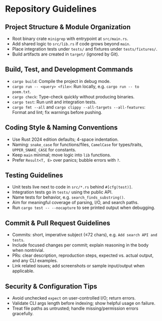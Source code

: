 # Repository Guidelines

## Project Structure & Module Organization
- Root binary crate `minigrep` with entrypoint at `src/main.rs`.
- Add shared logic to `src/lib.rs` if code grows beyond `main`.
- Place integration tests under `tests/` and fixtures under `tests/fixtures/`.
- Build artifacts are created in `target/` (ignored by Git).

## Build, Test, and Development Commands
- `cargo build`:
  Compile the project in debug mode.
- `cargo run -- <query> <file>`:
  Run locally, e.g. `cargo run -- to poem.txt`.
- `cargo check`:
  Type-check quickly without producing binaries.
- `cargo test`:
  Run unit and integration tests.
- `cargo fmt --all` and `cargo clippy --all-targets --all-features`:
  Format and lint; fix warnings before pushing.

## Coding Style & Naming Conventions
- Use Rust 2024 edition defaults; 4-space indentation.
- Naming: `snake_case` for functions/files, `CamelCase` for types/traits, `UPPER_SNAKE_CASE` for constants.
- Keep `main` minimal; move logic into `lib` functions.
- Prefer `Result<T, E>` over panics; bubble errors with `?`.

## Testing Guidelines
- Unit tests live next to code in `src/*.rs` behind `#[cfg(test)]`.
- Integration tests go in `tests/` using the public API.
- Name tests for behavior, e.g. `search_finds_substring()`.
- Aim for meaningful coverage of parsing, I/O, and search paths.
- Run `cargo test -- --nocapture` to see printed output when debugging.

## Commit & Pull Request Guidelines
- Commits: short, imperative subject (≤72 chars), e.g. `Add search API and tests`.
- Include focused changes per commit; explain reasoning in the body when nontrivial.
- PRs: clear description, reproduction steps, expected vs. actual output, and any CLI examples.
- Link related issues; add screenshots or sample input/output when applicable.

## Security & Configuration Tips
- Avoid unchecked `expect` on user-controlled I/O; return errors.
- Validate CLI args length before indexing; show helpful usage on failure.
- Treat file paths as untrusted; handle missing/permission errors gracefully.
